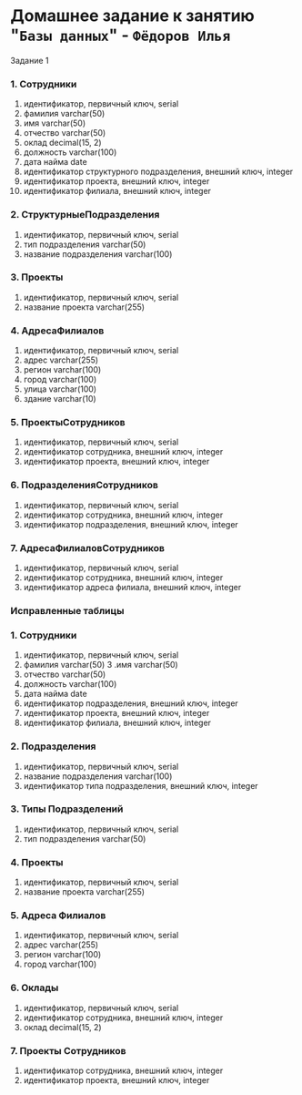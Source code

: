# Домашнее задание к занятию "`Базы данных`" - `Фёдоров Илья`

Задание 1

### 1. Сотрудники
1. идентификатор, первичный ключ, serial
2. фамилия varchar(50)
3. имя varchar(50)
4. отчество varchar(50)
5. оклад decimal(15, 2)
6. должность varchar(100)
7. дата найма date
8. идентификатор структурного подразделения, внешний ключ, integer
9. идентификатор проекта, внешний ключ, integer
10. идентификатор филиала, внешний ключ, integer

### 2. СтруктурныеПодразделения
1. идентификатор, первичный ключ, serial
2. тип подразделения varchar(50)
3. название подразделения varchar(100)

### 3. Проекты
1. идентификатор, первичный ключ, serial
2. название проекта varchar(255)

### 4. АдресаФилиалов
1. идентификатор, первичный ключ, serial
2. адрес varchar(255)
3. регион varchar(100)
4. город varchar(100)
5. улица varchar(100)
6. здание varchar(10)

### 5. ПроектыСотрудников
1. идентификатор, первичный ключ, serial
2. идентификатор сотрудника, внешний ключ, integer
3. идентификатор проекта, внешний ключ, integer

### 6. ПодразделенияСотрудников
1. идентификатор, первичный ключ, serial
2. идентификатор сотрудника, внешний ключ, integer
3. идентификатор подразделения, внешний ключ, integer

### 7. АдресаФилиаловСотрудников
1. идентификатор, первичный ключ, serial
2. идентификатор сотрудника, внешний ключ, integer
3. идентификатор адреса филиала, внешний ключ, integer

### Исправленные таблицы

### 1. Сотрудники
1. идентификатор, первичный ключ, serial
2. фамилия varchar(50)
3 .имя varchar(50)
4. отчество varchar(50)
5. должность varchar(100)
6. дата найма date
7. идентификатор подразделения, внешний ключ, integer
8. идентификатор проекта, внешний ключ, integer
9. идентификатор филиала, внешний ключ, integer

### 2. Подразделения
1. идентификатор, первичный ключ, serial
2. название подразделения varchar(100)
3. идентификатор типа подразделения, внешний ключ, integer

### 3. Типы Подразделений
1. идентификатор, первичный ключ, serial
2. тип подразделения varchar(50)

### 4. Проекты
1. идентификатор, первичный ключ, serial
2. название проекта varchar(255)

### 5. Адреса Филиалов
1. идентификатор, первичный ключ, serial
2. адрес varchar(255)
3. регион varchar(100)
4. город varchar(100)

### 6. Оклады
1. идентификатор, первичный ключ, serial
2. идентификатор сотрудника, внешний ключ, integer
3. оклад decimal(15, 2)

### 7. Проекты Сотрудников
1. идентификатор сотрудника, внешний ключ, integer
2. идентификатор проекта, внешний ключ, integer
